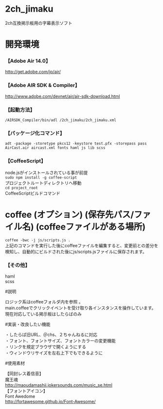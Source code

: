 2ch_jimaku
==========

2ch互換掲示板用の字幕表示ソフト

# 開発環境

### 【Adobe Air 14.0】
http://get.adobe.com/jp/air/  
### 【Adobe AIR SDK & Compiler】
http://www.adobe.com/devnet/air/air-sdk-download.html  
### 【起動方法】
`/AIRSDK_Compiler/bin/adl /2ch_jimaku/2ch_jimaku.xml`  
### 【パッケージ化コマンド】
`adt -package -storetype pkcs12 -keystore test.pfx -storepass pass AirCast.air aircast.xml fonts haml js lib scss`  
### 【CoffeeScript】
node.jsがインストールされている事が前提  
`sudo npm install -g coffee-script`  
プロジェクトルートディレクトリへ移動  
`cd project_root`  
CoffeeScriptビルドコマンド  
# coffee (オプション) (保存先パス/ファイル名) (coffeeファイルがある場所)  
`coffee -bwc -j js/scripts.js .`  
上記のコマンドを実行した後にcoffeeファイルを編集すると、変更前との差分を検知し、自動的にビルドされた後にjs/scripts.jsファイルに保存されます。  
### 【その他】
haml  
scss  

#説明

ロジック系はcoffeeフォルダ内を参照 。  
main.coffeeでクリックイベントを受け取り各インスタンスを操作しています。  
現在対応している掲示板はしたらばのみ  

#実装・改良したい機能

・したらば旧URL、＠chs、２ちゃんねるに対応  
・フォント、フォントサイズ、フォントカラーの変更機能  
・リンクを規定ブラウザで開くようにする  
・ウィンドウリサイズを左右上下でもできるように  

#使用素材

【同封レス着信音】  
魔王魂  
http://maoudamashii.jokersounds.com/music_se.html  
【フォントアイコン】  
Font Awedome  
http://fortawesome.github.io/Font-Awesome/  